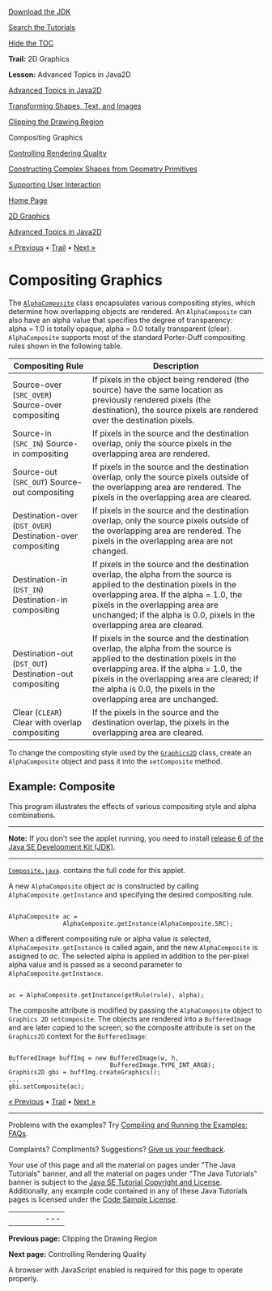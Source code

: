 [Download
the JDK](http://java.sun.com/javase/6/download.jsp)
  
[Search the
Tutorials](../../search.html)
  
[Hide the TOC](javascript:toggleLeft())

**Trail:** 2D Graphics
  
**Lesson:** Advanced Topics in Java2D

[Advanced Topics in Java2D](index.html)

[Transforming Shapes, Text, and Images](transforming.html)

[Clipping the Drawing Region](clipping.html)

Compositing Graphics

[Controlling Rendering Quality](quality.html)

[Constructing Complex Shapes from Geometry Primitives](complexshapes.html)

[Supporting User Interaction](user.html)

[Home Page](../../index.html)
>
[2D Graphics](../index.html)
>
[Advanced Topics in Java2D](index.html)

[« Previous](clipping.html) • [Trail](../TOC.html) • [Next »](quality.html)

# Compositing Graphics

The
[`AlphaComposite`](http://download.oracle.com/javase/7/docs/api/java/awt/AlphaComposite.html) class encapsulates various compositing
styles, which determine how overlapping objects are rendered. An
`AlphaComposite` can also have an alpha value that specifies
the degree of transparency: alpha = 1.0 is totally opaque,
alpha = 0.0 totally transparent (clear).
`AlphaComposite` supports most of the standard Porter-Duff
compositing rules shown in the following table.

| Compositing Rule | Description |
| --- | --- |
| Source-over (`SRC_OVER`)  Source-over compositing | If pixels in the object being rendered (the source) have the same location as previously rendered pixels (the destination), the source pixels are rendered over the destination pixels. |
| Source-in (`SRC_IN`)  Source-in compositing | If pixels in the source and the destination overlap, only the source pixels in the overlapping area are rendered. |
| Source-out (`SRC_OUT`)  Source-out compositing | If pixels in the source and the destination overlap, only the source pixels outside of the overlapping area are rendered. The pixels in the overlapping area are cleared. |
| Destination-over (`DST_OVER`)  Destination-over compositing | If pixels in the source and the destination overlap, only the source pixels outside of the overlapping area are rendered. The pixels in the overlapping area are not changed. |
| Destination-in (`DST_IN`)  Destination-in compositing | If pixels in the source and the destination overlap, the alpha from the source is applied to the destination pixels in the overlapping area. If the alpha = 1.0, the pixels in the overlapping area are unchanged; if the alpha is 0.0, pixels in the overlapping area are cleared. |
| Destination-out (`DST_OUT`)  Destination-out compositing | If pixels in the source and the destination overlap, the alpha from the source is applied to the destination pixels in the overlapping area. If the alpha = 1.0, the pixels in the overlapping area are cleared; if the alpha is 0.0, the pixels in the overlapping area are unchanged. |
| Clear (`CLEAR`)  Clear with overlap compositing | If the pixels in the source and the destination overlap, the pixels in the overlapping area are cleared. |

To change the compositing style used by the
[`Graphics2D`](http://download.oracle.com/javase/7/docs/api/java/awt/Graphics2D.html) class, create an `AlphaComposite` object and pass it into the
`setComposite` method.

## Example: Composite

This program illustrates the effects of various compositing style and
alpha combinations.

---

**Note:** If you don't see the applet running, you need to install [release 6 of the Java SE Development Kit (JDK)](http://java.sun.com/javase/downloads/index.jsp).

---

[`Composite.java`](examples/Composite.java).
contains the full code for this applet.

A new `AlphaComposite` object *ac*
is constructed by calling `AlphaComposite.getInstance`
and specifying the desired compositing rule.

```

AlphaComposite ac =
               AlphaComposite.getInstance(AlphaComposite.SRC);

```

When a different compositing rule or alpha value is selected,
`AlphaComposite.getInstance` is called again, and the new
`AlphaComposite` is assigned to *ac*. The selected alpha is applied in addition to
the per-pixel alpha value and is passed as a second parameter to
`AlphaComposite`.`getInstance`.

```

ac = AlphaComposite.getInstance(getRule(rule), alpha);

```

The composite attribute is modified by passing the
`AlphaComposite` object to `Graphics 2D`
`setComposite`. The objects are rendered into a
`BufferedImage` and are later copied to the screen, so the
composite attribute is set on the `Graphics2D` context for
the `BufferedImage`:

```

BufferedImage buffImg = new BufferedImage(w, h,
                            BufferedImage.TYPE_INT_ARGB);
Graphics2D gbi = buffImg.createGraphics();
...
gbi.setComposite(ac);

```

[« Previous](clipping.html)
•
[Trail](../TOC.html)
•
[Next »](quality.html)

---

Problems with the examples? Try [Compiling and Running
the Examples: FAQs](../../information/run-examples.html).
  
Complaints? Compliments? Suggestions? [Give
us your feedback](http://download.oracle.com/javase/feedback.html).

Your use of this page and all the material on pages under "The Java Tutorials" banner,
and all the material on pages under "The Java Tutorials" banner is subject to the [Java SE Tutorial Copyright
and License](../../information/license.html).
Additionally, any example code contained in any of these Java
Tutorials pages is licensed under the
[Code
Sample License](http://developers.sun.com/license/berkeley_license.html).

|  |  |  |  |  |
| --- | --- | --- | --- | --- |
| |  |  | | --- | --- | | duke image | Oracle logo | | [About Oracle](http://www.oracle.com/us/corporate/index.html) | [Oracle Technology Network](http://www.oracle.com/technology/index.html) | [Terms of Service](https://www.samplecode.oracle.com/servlets/CompulsoryClickThrough?type=TermsOfService) | Copyright © 1995, 2011 Oracle and/or its affiliates. All rights reserved. |

**Previous page:** Clipping the Drawing Region
  
**Next page:** Controlling Rendering Quality




A browser with JavaScript enabled is required for this page to operate properly.